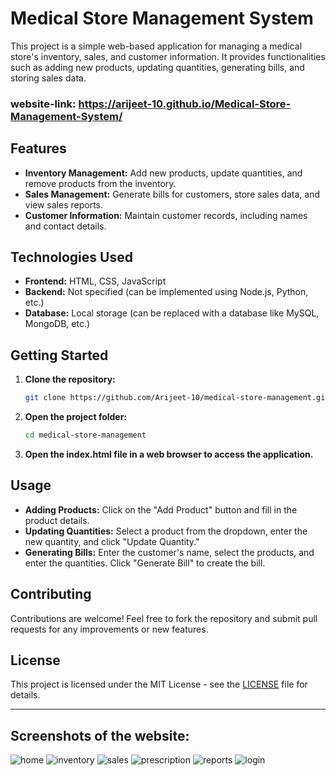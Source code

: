 # Medical Store Management System

This project is a simple web-based application for managing a medical store's inventory, sales, and customer information. It provides functionalities such as adding new products, updating quantities, generating bills, and storing sales data.

### website-link: https://arijeet-10.github.io/Medical-Store-Management-System/

## Features

- **Inventory Management:** Add new products, update quantities, and remove products from the inventory.
- **Sales Management:** Generate bills for customers, store sales data, and view sales reports.
- **Customer Information:** Maintain customer records, including names and contact details.

## Technologies Used

- **Frontend:** HTML, CSS, JavaScript
- **Backend:** Not specified (can be implemented using Node.js, Python, etc.)
- **Database:** Local storage (can be replaced with a database like MySQL, MongoDB, etc.)

## Getting Started

1. **Clone the repository:**
   ```bash
   git clone https://github.com/Arijeet-10/medical-store-management.git
   ```

2. **Open the project folder:**
   ```bash
   cd medical-store-management
   ```

3. **Open the index.html file in a web browser to access the application.**

## Usage

- **Adding Products:** Click on the "Add Product" button and fill in the product details.
- **Updating Quantities:** Select a product from the dropdown, enter the new quantity, and click "Update Quantity."
- **Generating Bills:** Enter the customer's name, select the products, and enter the quantities. Click "Generate Bill" to create the bill.

## Contributing

Contributions are welcome! Feel free to fork the repository and submit pull requests for any improvements or new features.

## License

This project is licensed under the MIT License - see the [LICENSE](LICENSE) file for details.

---

## Screenshots of the website: 

![home](https://github.com/Arijeet0523/Medical-Store-Management-System/assets/113160103/c1ce5548-e7c7-45a1-ad84-3ca6c89bed5b)
![inventory](https://github.com/Arijeet0523/Medical-Store-Management-System/assets/113160103/d0fb7c1e-310d-442f-a99d-a10cf8e95eea)
![sales](https://github.com/Arijeet0523/Medical-Store-Management-System/assets/113160103/57ffbcb8-765a-4d5b-9db3-5dc01d898384)
![prescription](https://github.com/Arijeet0523/Medical-Store-Management-System/assets/113160103/e3e83127-db36-450a-866a-534fbf120450)
![reports](https://github.com/Arijeet0523/Medical-Store-Management-System/assets/113160103/cb4ef5b8-3c4e-49a2-9a48-a1682a4f2921)
![login](https://github.com/Arijeet0523/Medical-Store-Management-System/assets/113160103/d131b77d-e50a-47ec-9b53-099385b27695)

